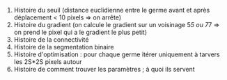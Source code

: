 1. Histoire du seuil   (distance euclidienne entre le germe avant et après déplacement < 10 pixels => on arrête)
1. Histoire du gradient (on calcule le gradient sur un voisinage 5*5 ou 7*7 => on prend le pixel qui a le gradient le plus petit)
1. Histoire de la connectivité
1. Histoire de la segmentation binaire
1. Histoire d'optimisation : pour chaque germe itérer uniquement à tarvers les 2S*2S pixels autour
1. Histoire de comment trouver les paramètres ; à quoi ils servent